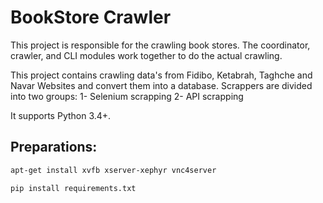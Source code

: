 # BookStore Crawler

This project is responsible for the crawling book stores. The coordinator, crawler, and CLI modules work together to do the actual crawling.

This project contains crawling data's from Fidibo, Ketabrah, Taghche and Navar Websites and convert them into a database.
Scrappers are divided into two groups:
1- Selenium scrapping 
2- API scrapping

It supports Python 3.4+.
##
## Preparations:
```bash
apt-get install xvfb xserver-xephyr vnc4server
```
```bash
pip install requirements.txt
```

